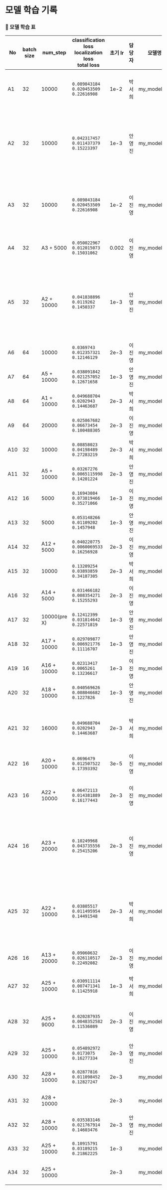 # 모델 학습 기록


### 🤖 모델 학습 표 
|No|batch size|num_step|classification loss<br>localization loss<br>total loss|초기 lr|담당자|모델명|성능|학습데이터|날짜|
|--|----------|--------|----------------------------------------------|--------|---------|------|----|----------|--|
|A1|32|10000|```0.089843184```<br>```0.020453509```<br>```0.22616908```|1e-2|박서희|my_model_1|8000 대 부터 <br>학습 시간 100단위로 느려짐|전체 + 인터넷|09.27|
|A2|32|10000|```0.042317457```<br>```0.011437379```<br>```0.15223397```|1e-3|안영진|my_model_1|3하늘보리, 2진로, 비타500 펭수,<br> 웰치스 포도(진열장) 안 잡힘|전체 + 인터넷|09.27|
|A3|32|10000|```0.089843184```<br>```0.020453509```<br>```0.22616908```|1e-2|이진영|my_model_1|박카스, 하이트, 진로, 마운틴듀 안잡힘<br> 나머지는 잘 잡힘|전체 + 인터넷|09.27|
|A4|32|A3 + 5000|```0.050022967```<br>```0.012015073```<br>```0.15031062```|0.002|이진영|my_model_2|사진에서 음료수가 클수록 잘 잡힘|전체 + 인터넷|09.27|
|A5|32|A2 + 10000|```0.041838896```<br>```0.0119262```<br>```0.1450337```|1e-3|안영진|my_model_2|3하늘보리 1개, 2진로 2개<br>비타500 펭수 O<br>웰치스 포도(진열), 비락식혜(진열) 안 잡힘|전체 + 인터넷<br>300x300|09.27|
|A6|64|10000|```0.0369743```<br>```0.012357321```<br>```0.12146129```|2e-3|이진영|my_model_3|매우 안좋음|전체 + 인터넷<br>100*100|09.28|
|A7|64|A5 + 10000|```0.038091842```<br>```0.021257052```<br>```0.12671658```|1e-3|안영진|my_model_3|75% 이상 38/77|전체 + 인터넷<br>100x100|09.28|
|A8|64|A1 + 10000|```0.049688704```<br>```0.0202943```<br>```0.14463687```|2e-3|박서희|my_model_3|50% 확률|전체 + 인터넷<br>100*100|09.28|
|A9|64|20000|```0.025867682```<br>```0.06673454```<br>```0.100488305```|2e-3|이진영|my_model_4|매우 안좋음|전체 + 인터넷<br>200*200|09.28|
|A10|32|10000|```0.08858023```<br>```0.04198489```<br>```0.27283219```|2e-3|박서희|my_model_4|좋지 않음|전체 + 인터넷<br>300*300|09.28|
|A11|32|A5 + 10000|```0.03267276```<br>```0.0065115998```<br>```0.14201224```|2e-3|안영진|my_model_4|75% 이상 70/77|전체 + 인터넷<br>100x100|09.28|
|A12|16|5000|```0.16943084```<br>```0.073819466```<br>```0.35271066```|1e-3|이진영|my_model_5|애매함|전체 + 인터넷<br>400*400|09.28|
|A13|32|5000|```0.053148266```<br>```0.01109202```<br>```0.1457948```|1e-3|안영진|my_model_5|75%이상 47/77|전체 + 인터넷<br>320x320|09.28|
|A14|32|A12 + 5000|```0.040220775```<br>```0.0060069533```<br>```0.16256928```|2e-3|이진영|my_model_6|대부분 정확도까지 잘 나옴|전체 + 인터넷<br>300*300|09.28|
|A15|32|10000|```0.13209254```<br>```0.03893859```<br>```0.34187305```|2e-3|박서희|my_model_5|별로 좋지 않음|전체 + 인터넷<br>300*300|09.29|
|A16|32|A14 + 5000|```0.031466182```<br>```0.008354271```<br>```0.15255293```|2e-3|이진영|my_model_7|나름 괜찮지만.. 아쉬움|전체 + 인터넷<br>300*300|09.29|
|A17|32|10000(pre X)|```0.12412399```<br>```0.031814642```<br>```0.22571819```|1e-3|안영진|my_model_6|75% 64/77|전체 + 인터넷<br>300*300|09.29|
|A18|32|A17 + 10000|```0.029709877```<br>```0.006921776```<br>```0.11116707```|1e-3|안영진|my_model_7|75% 70/77|전체 + 인터넷<br>320*320|09.29|
|A19|16|A16 + 10000|```0.02313417```<br>```0.0065261```<br>```0.13236617```|1e-3|이진영|my_model_8|괜찮음|전체 + 인터넷<br>300*300|09.29|
|A20|32|A18 + 10000|```0.040569626```<br>```0.008046682```<br>```0.1227826```|1e-3|안영진|my_model_8|75% 71/77|전체 + 인터넷<br>320*320|09.29|
|A21|32|16000|```0.049688704```<br>```0.0202943```<br>```0.14463687```|2e-3|박서희|my_model_6|코카콜라 여러 개,진열된 웰치스,<br>비락식혜 인식x|전체 + 인터넷<br>300*300|09.29|
|A22|16|A20 + 10000|```0.0696479```<br>```0.012507522```<br>```0.17393392```|3e-5|이진영|my_model_9|A20보다 정확도가 더 올라감|전체 + 인터넷<br>300*300|09.29|
|A23|16|A22 + 10000|```0.06472113```<br>```0.014381889```<br>```0.16177443```|2e-3|이진영|my_model_10|A21보다 정확도가 더 올라감<br>깃허브 모델 9번|전체 + 인터넷<br>300*300|09.29|
|A24|16|A23 + 20000|```0.10249968```<br>```0.043735556```<br>```0.25415206```|2e-3|이진영|my_model_11|이미지 리사이저는 건드리지 말자............<br>라는 교훈을 다시 한번 얻음|전체 + 인터넷<br>100*100|09.29|
|A25|32|A22 + 10000|```0.03805517```<br>```0.011495954```<br>```0.14491548```|2e-3|박서희|my_model_7|빛 반사, 로고 절반, 빼고<br>거의 다 인식( 반사된 카스 라이트,<br>비락식혜, 웰치스)|전체 + 인터넷<br>300*300|09.29|
|A26|16|A13 + 20000|```0.09060632```<br>```0.026110517```<br>```0.22492082```|2e-3|이진영|my_model_12|오히려 A23보다 떨어짐|전체 + 인터넷<br>300*300|09.29|
|A27|32|A25 + 10000|```0.030911114```<br>```0.007471341```<br>```0.11425918```|1e-3|박서희|my_model_8|뒷면, 반사면은 잡지 못하고 일부 오류|전체 + 인터넷<br>300*300|09.30|
|A28|32|A25 + 9000|```0.020287935```<br>```0.0048352582```<br>```0.11536089```|2e-3|이진영|my_model_15|다 좋은데, 가까이가야만 잡히는게 아쉬움|전체 + 인터넷<br>300*300|09.30|
|A29|32|A25 + 10000|```0.054892972```<br>```0.0173075```<br>```0.16277334```|2e-3|안영진|my_model_10|여러개 모여있으면 못잡음|전체 + 인터넷<br>300*300|09.30|
|A30|32|A28 + 10000|```0.02877816```<br>```0.011098452```<br>```0.12827247```|2e-3||my_model_9|일부 오류 (진열대)|전체 + 인터넷<br>300*300|10.01|
|A31|32|A28 + 10000|``` ```<br>``` ```<br>``` ```|2e-3||my_model_10|여러개 모여있으면 못잡음|전체 + 인터넷<br>300*300|10.01|
|A32|32|A28 + 10000|```0.035383146```<br>```0.021767914```<br>```0.14603476```|2e-3|안영진|my_model_11|나쁘지 않고 좋지도 않음|라벨링 수정<br>300*300|10.01|
|A33|32|A25 + 10000|```0.10915791```<br>```0.03189215```<br>```0.21862225```|1e-3||my_model_10|나쁘지 않았음|전체 + 인터넷<br>300*300|10.01|
|A34|32|A25 + 10000|``` ```<br>``` ```<br>``` ```|2e-3||my_model_10|여러개 모여있으면 못잡음|전체 + 인터넷<br>300*300|10.01|

